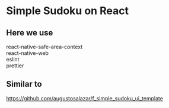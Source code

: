# Simple Sudoku on React

## Here we use   
react-native-safe-area-context   
react-native-web   
eslint   
prettier


## Similar to  
https://github.com/augustosalazar/f_simple_sudoku_ui_template